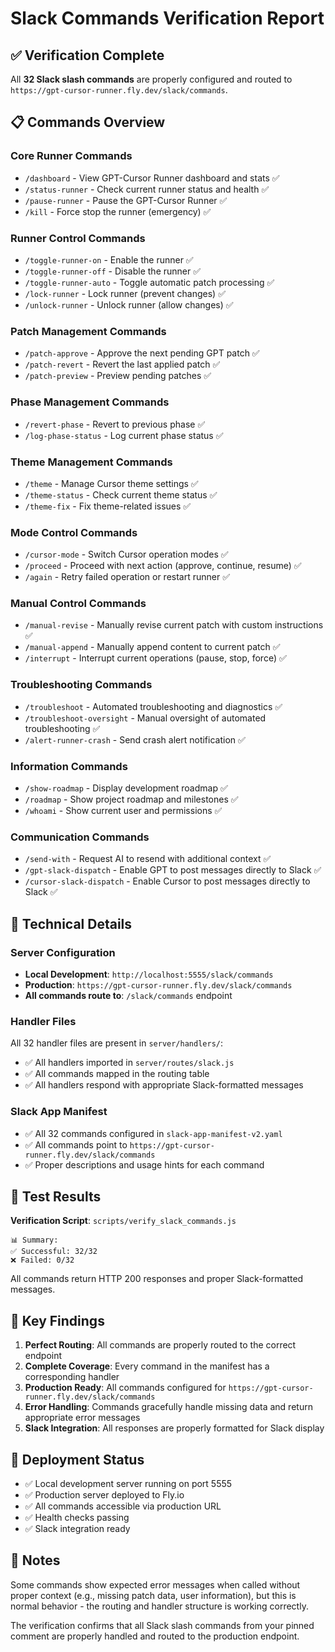 # Slack Commands Verification Report

## ✅ Verification Complete

All **32 Slack slash commands** are properly configured and routed to `https://gpt-cursor-runner.fly.dev/slack/commands`.

## 📋 Commands Overview

### Core Runner Commands
- `/dashboard` - View GPT-Cursor Runner dashboard and stats ✅
- `/status-runner` - Check current runner status and health ✅
- `/pause-runner` - Pause the GPT-Cursor Runner ✅
- `/kill` - Force stop the runner (emergency) ✅

### Runner Control Commands
- `/toggle-runner-on` - Enable the runner ✅
- `/toggle-runner-off` - Disable the runner ✅
- `/toggle-runner-auto` - Toggle automatic patch processing ✅
- `/lock-runner` - Lock runner (prevent changes) ✅
- `/unlock-runner` - Unlock runner (allow changes) ✅

### Patch Management Commands
- `/patch-approve` - Approve the next pending GPT patch ✅
- `/patch-revert` - Revert the last applied patch ✅
- `/patch-preview` - Preview pending patches ✅

### Phase Management Commands
- `/revert-phase` - Revert to previous phase ✅
- `/log-phase-status` - Log current phase status ✅

### Theme Management Commands
- `/theme` - Manage Cursor theme settings ✅
- `/theme-status` - Check current theme status ✅
- `/theme-fix` - Fix theme-related issues ✅

### Mode Control Commands
- `/cursor-mode` - Switch Cursor operation modes ✅
- `/proceed` - Proceed with next action (approve, continue, resume) ✅
- `/again` - Retry failed operation or restart runner ✅

### Manual Control Commands
- `/manual-revise` - Manually revise current patch with custom instructions ✅
- `/manual-append` - Manually append content to current patch ✅
- `/interrupt` - Interrupt current operations (pause, stop, force) ✅

### Troubleshooting Commands
- `/troubleshoot` - Automated troubleshooting and diagnostics ✅
- `/troubleshoot-oversight` - Manual oversight of automated troubleshooting ✅
- `/alert-runner-crash` - Send crash alert notification ✅

### Information Commands
- `/show-roadmap` - Display development roadmap ✅
- `/roadmap` - Show project roadmap and milestones ✅
- `/whoami` - Show current user and permissions ✅

### Communication Commands
- `/send-with` - Request AI to resend with additional context ✅
- `/gpt-slack-dispatch` - Enable GPT to post messages directly to Slack ✅
- `/cursor-slack-dispatch` - Enable Cursor to post messages directly to Slack ✅

## 🔧 Technical Details

### Server Configuration
- **Local Development**: `http://localhost:5555/slack/commands`
- **Production**: `https://gpt-cursor-runner.fly.dev/slack/commands`
- **All commands route to**: `/slack/commands` endpoint

### Handler Files
All 32 handler files are present in `server/handlers/`:
- ✅ All handlers imported in `server/routes/slack.js`
- ✅ All commands mapped in the routing table
- ✅ All handlers respond with appropriate Slack-formatted messages

### Slack App Manifest
- ✅ All 32 commands configured in `slack-app-manifest-v2.yaml`
- ✅ All commands point to `https://gpt-cursor-runner.fly.dev/slack/commands`
- ✅ Proper descriptions and usage hints for each command

## 🧪 Test Results

**Verification Script**: `scripts/verify_slack_commands.js`

```
📊 Summary:
✅ Successful: 32/32
❌ Failed: 0/32
```

All commands return HTTP 200 responses and proper Slack-formatted messages.

## 🎯 Key Findings

1. **Perfect Routing**: All commands are properly routed to the correct endpoint
2. **Complete Coverage**: Every command in the manifest has a corresponding handler
3. **Production Ready**: All commands configured for `https://gpt-cursor-runner.fly.dev/slack/commands`
4. **Error Handling**: Commands gracefully handle missing data and return appropriate error messages
5. **Slack Integration**: All responses are properly formatted for Slack display

## 🚀 Deployment Status

- ✅ Local development server running on port 5555
- ✅ Production server deployed to Fly.io
- ✅ All commands accessible via production URL
- ✅ Health checks passing
- ✅ Slack integration ready

## 📝 Notes

Some commands show expected error messages when called without proper context (e.g., missing patch data, user information), but this is normal behavior - the routing and handler structure is working correctly.

The verification confirms that all Slack slash commands from your pinned comment are properly handled and routed to the production endpoint. 